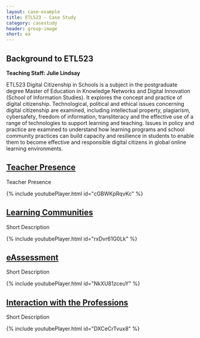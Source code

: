 ```yaml
---
layout: case-example
title: ETL523 - Case Study
category: casestudy
header: group-image
short: ea
---
```


## Background to ETL523

**Teaching Staff: Julie Lindsay**

ETL523 Digital Citizenship in Schools is a subject in the postgraduate degree Master of Education in Knowledge Networks and Digital Innovation (School of Information Studies). It explores the concept and practice of digital citizenship. Technological, political and ethical issues concerning digital citizenship are examined, including intellectual property, plagiarism, cybersafety, freedom of information, transliteracy and the effective use of a range of technologies to support learning and teaching. Issues in policy and practice are examined to understand how learning programs and school community practices can build capacity and resilience in students to enable them to become effective and responsible digital citizens in global online learning environments.

<div class="card-grid">
    <div class="cards">
        <h2>
          <a class="post-link" href="ex-1-tp.html">Teacher Presence</a>
        </h2>
        <p>Teacher Presence</p>  
        {% include youtubePlayer.html id="cGBWKpRqvKc" %}
    </div>
    <div class="cards">
        <h2>
          <a class="post-link" href="ex-2-lc.html">Learning Communities</a>
        </h2>
        <p>Short Description</p>  
        {% include youtubePlayer.html id="rxDvr61G0Lk" %}
    </div>
    <div class="cards">
        <h2>
          <a class="post-link" href="ex-3-ea.html">eAssessment</a>
        </h2>
        <p>Short Description</p>  
        {% include youtubePlayer.html id="NkXU81zceuY" %}
    </div>
        <div class="cards">
        <h2>
          <a class="post-link" href="ex-4-iwp.html">Interaction with the Professions</a>
        </h2>
        <p>Short Description</p> 
        {% include youtubePlayer.html id="DXCeCrTvux8" %}
    </div>
</div>    